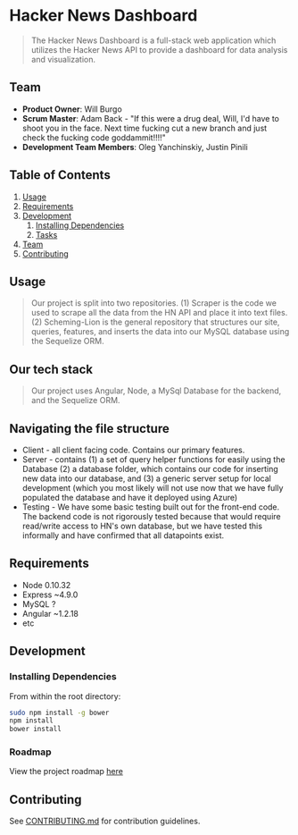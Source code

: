 # Hacker News Dashboard

> The Hacker News Dashboard is a full-stack web application which utilizes the Hacker News API to provide a dashboard for data analysis and visualization.

## Team

  - __Product Owner__: Will Burgo
  - __Scrum Master__: Adam Back - "If this were a drug deal, Will, I'd have to shoot you in the face. Next time fucking cut a new branch and just check the fucking code goddammit!!!!"
  - __Development Team Members__: Oleg Yanchinskiy, Justin Pinili

## Table of Contents

1. [Usage](#Usage)
1. [Requirements](#requirements)
1. [Development](#development)
    1. [Installing Dependencies](#installing-dependencies)
    1. [Tasks](#tasks)
1. [Team](#team)
1. [Contributing](#contributing)

## Usage

> Our project is split into two repositories. (1) Scraper is the code we used to scrape all the data from the HN API and place it into text files. (2) Scheming-Lion is the general repository that structures our site, queries, features, and inserts the data into our MySQL database using the Sequelize ORM. 

## Our tech stack

> Our project uses Angular, Node, a MySql Database for the backend, and the Sequelize ORM.

## Navigating the file structure

* Client - all client facing code. Contains our primary features.
* Server - contains (1) a set of query helper functions for easily using the Database (2) a database folder, which contains our code for inserting new data into our database, and (3) a generic server setup for local development (which you most likely will not use now that we have fully populated the database and have it deployed using Azure)
* Testing - We have some basic testing built out for the front-end code. The backend code is not rigorously tested because that would require read/write access to HN's own database, but we have tested this informally and have confirmed that all datapoints exist.

## Requirements

- Node 0.10.32
- Express ~4.9.0
- MySQL ?
- Angular ~1.2.18
- etc

## Development

### Installing Dependencies

From within the root directory:

```sh
sudo npm install -g bower
npm install
bower install
```

### Roadmap

View the project roadmap [here](https://github.com/Scheming-Lion/Scheming-Lion/issues)


## Contributing

See [CONTRIBUTING.md](CONTRIBUTING.md) for contribution guidelines.
